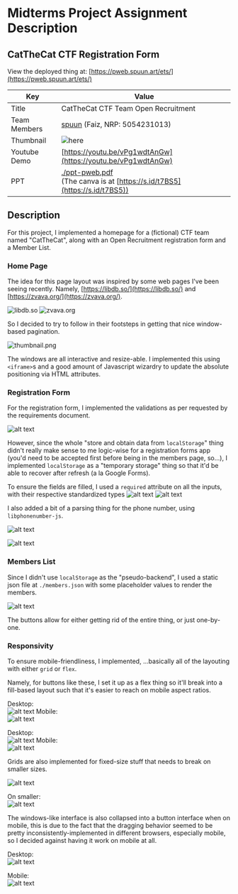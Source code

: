 # **Midterms Project Assignment Description**

## **CatTheCat CTF Registration Form**

View the deployed thing at: [https://pweb.spuun.art/ets/](https://pweb.spuun.art/ets/)

| Key          | Value                                                                                           |
| ------------ | ----------------------------------------------------------------------------------------------- |
| Title        | CatTheCat CTF Team Open Recruitment                                                             |
| Team Members | [spuun](https://github.com/spuuntries) (Faiz, NRP: 5054231013)                                  |
| Thumbnail    | ![here](./thumbnail.png)                                                                        |
| Youtube Demo | [https://youtu.be/vPg1wdtAnGw](https://youtu.be/vPg1wdtAnGw)                                    |
| PPT          | [./ppt-pweb.pdf](ppt-pweb.pdf) <br/> (The canva is at [https://s.id/t7BS5](https://s.id/t7BS5)) |

## **Description**

For this project, I implemented a homepage for a (fictional) CTF team named "CatTheCat", along with an Open Recruitment registration form and a Member List.

### **Home Page**

The idea for this page layout was inspired by some web pages I've been seeing recently. Namely, [https://libdb.so/](https://libdb.so/) and [https://zvava.org/](https://zvava.org/).

![libdb.so](./libdb.png)
![zvava.org](./zvava.png)

So I decided to try to follow in their footsteps in getting that nice window-based pagination.

![thumbnail.png](./thumbnail.png)

The windows are all interactive and resize-able. I implemented this using `<iframe>`s and a good amount of Javascript wizardry to update the absolute positioning via HTML attributes.

### **Registration Form**

For the registration form, I implemented the validations as per requested by the requirements document.

![alt text](image-3.png)

However, since the whole "store and obtain data from `localStorage`" thing didn't really make sense to me logic-wise for a registration forms app (you'd need to be accepted first before being in the members page, so...), I implemented `localStorage` as a "temporary storage" thing so that it'd be able to recover after refresh (a la Google Forms).

To ensure the fields are filled, I used a `required` attribute on all the inputs, with their respective standardized types
![alt text](image-1.png)
![alt text](image-2.png)

I also added a bit of a parsing thing for the phone number, using `libphonenumber-js`.

![alt text](image.png)

![alt text](image-4.png)

### **Members List**

Since I didn't use `localStorage` as the "pseudo-backend", I used a static json file at `./members.json` with some placeholder values to render the members.

![alt text](image-5.png)

The buttons allow for either getting rid of the entire thing, or just one-by-one.

### **Responsivity**

To ensure mobile-friendliness, I implemented, ...basically all of the layouting with either `grid` or `flex`.

Namely, for buttons like these, I set it up as a flex thing so it'll break into a fill-based layout such that it's easier to reach on mobile aspect ratios.

Desktop:  
![alt text](image-6.png)
Mobile:  
![alt text](image-7.png)

Desktop:  
![alt text](image-9.png)
Mobile:  
![alt text](image-8.png)

Grids are also implemented for fixed-size stuff that needs to break on smaller sizes.

![alt text](image-12.png)

On smaller:  
![alt text](image-13.png)

The windows-like interface is also collapsed into a button interface when on mobile, this is due to the fact that the dragging behavior seemed to be pretty inconsistently-implemented in different browsers, especially mobile, so I decided against having it work on mobile at all.

Desktop:  
![alt text](image-11.png)

Mobile:  
![alt text](image-10.png)
